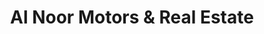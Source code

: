 ---
title: "Al Noor Motors & Real Estate"
url: /karachi/al-noor-motors-and-real-estate/
shop: car
---